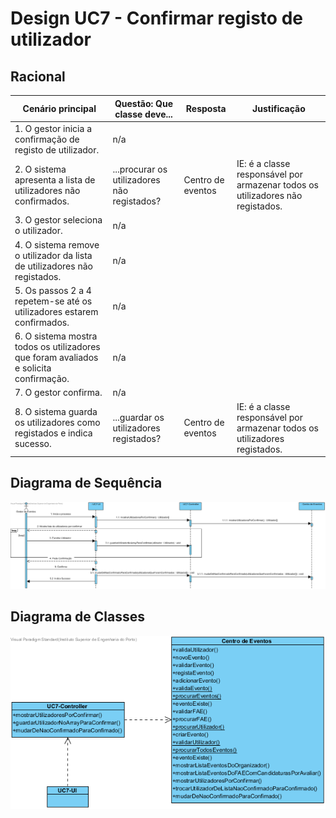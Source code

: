 # Design UC7 - Confirmar registo de utilizador

## Racional ##

| Cenário principal                                                                     | Questão: Que classe deve...                 | Resposta          | Justificação                                                                   |
|---------------------------------------------------------------------------------------|---------------------------------------------|-------------------|--------------------------------------------------------------------------------|
| 1. O gestor inicia a confirmação de registo de utilizador.                            | n/a                                         |                   |                                                                                |
| 2. O sistema apresenta a lista de utilizadores não confirmados.                       | ...procurar os utilizadores não registados? | Centro de eventos | IE: é a classe responsável por armazenar todos os utilizadores não registados. |
| 3. O gestor seleciona o utilizador.                                                   | n/a                                         |                   |                                                                                |
| 4. O sistema remove o utilizador da lista de utilizadores não registados.             | n/a                                         |                   |                                                                                |
| 5. Os passos 2 a 4 repetem-se até os utilizadores estarem confirmados.                | n/a                                         |                   |                                                                                |
| 6. O sistema mostra todos os utilizadores que foram avaliados e solicita confirmação. | n/a                                         |                   |                                                                                |
| 7. O gestor confirma.                                                                 | n/a                                         |                   |                                                                                |
| 8. O sistema guarda os utilizadores como registados e indica sucesso.                | ...guardar os utilizadores registados?      | Centro de eventos | IE: é a classe responsável por armazenar todos os utilizadores registados.     |



##	Diagrama de Sequência ##
![UC7-Confirmar_Utilizador-SD.png](../Imagens/Design/UC7-Confirmar_Utilizador-SD.png)


##	Diagrama de Classes ##
![UC7-Confirmar_Utilizador-ClassDiagram.png](../Imagens/Design/UC7-Confirmar_Utilizador-ClassDiagram.png)

